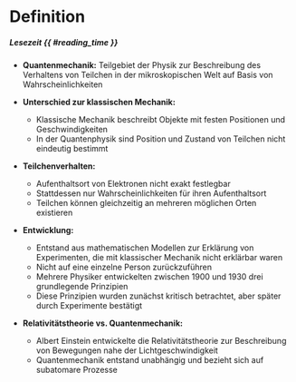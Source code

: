 # Definition
##### Lesezeit _{{ #reading_time }}_

- **Quantenmechanik:** Teilgebiet der Physik zur Beschreibung des Verhaltens von Teilchen in der mikroskopischen Welt auf Basis von Wahrscheinlichkeiten  
- **Unterschied zur klassischen Mechanik:**  
  - Klassische Mechanik beschreibt Objekte mit festen Positionen und Geschwindigkeiten  
  - In der Quantenphysik sind Position und Zustand von Teilchen nicht eindeutig bestimmt  
- **Teilchenverhalten:**  
  - Aufenthaltsort von Elektronen nicht exakt festlegbar  
  - Stattdessen nur Wahrscheinlichkeiten für ihren Aufenthaltsort  
  - Teilchen können gleichzeitig an mehreren möglichen Orten existieren  

- **Entwicklung:**  
  - Entstand aus mathematischen Modellen zur Erklärung von Experimenten, die mit klassischer Mechanik nicht erklärbar waren  
  - Nicht auf eine einzelne Person zurückzuführen  
  - Mehrere Physiker entwickelten zwischen 1900 und 1930 drei grundlegende Prinzipien  
  - Diese Prinzipien wurden zunächst kritisch betrachtet, aber später durch Experimente bestätigt  

- **Relativitätstheorie vs. Quantenmechanik:**  
  - Albert Einstein entwickelte die Relativitätstheorie zur Beschreibung von Bewegungen nahe der Lichtgeschwindigkeit  
  - Quantenmechanik entstand unabhängig und bezieht sich auf subatomare Prozesse
